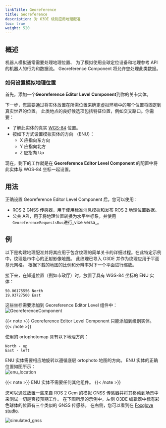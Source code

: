 ```yaml
---
linkTitle: Georeference  
title: Georeference
description: 对 O3DE 级别应用地理配准
toc: true
weight: 520
---
```


## 概述

机器人模拟通常需要处理地理位置、
为了模拟使用全球定位设备和地理参考 API 的机器人的行为和数据流。
Georeference Component 将允许您处理此类数据。


### 如何设置模拟地理位置

首先，添加一个**Georeference Editor Level Component**到你的关卡实体。

下一步，您需要通过将实体放置在所需位置来确定虚拟环境中的哪个位置将固定到真实世界的位置。
此类地点的良好候选项包括特征位置，例如交叉路口。你需要：
- 了解此实体的真实 [WGS-84](https://en.wikipedia.org/wiki/World_Geodetic_System#WGS84)  位置。
- 按如下方式设置模拟实体的方向 （ENU）：
  - X 应指向东方向
  - Y 应指向北方
  - Z 应指向 Up

现在，剩下的工作就是在 **Georeference Editor Level Component** 的配置中将此实体与 WGS-84 坐标一起设置。


## 用法

正确设置 Georeference Editor Level Component 后，您可以使用：
 - ROS 2 GNSS 传感器，用于使用标准消息模拟和发布 ROS 2 地理位置数据。
 - 公共 API，用于将地理位置转换为水平坐标系，并使用`GeoreferenceRequestsBus`进行_vice versa_。

## 例

以下是构建地理配准并将其应用于包含纹理的简单关卡的详细过程。在此特定示例中，纹理是市中心的正射影像地图。
此纹理已导入 O3DE 并作为纹理应用于平面基元网格。
根据下载的地图的比例和分辨率对下一个平面进行缩放。

接下来，在知道位置（例如市政厅）时，放置了具有 WGS-84 坐标的 ENU 实体：
```
50.06175556 North 
19.93727500 East 
```
这些坐标需要添加到 Georeference Editor Level 组件中： \
![GeoreferenceComponent](/images/user-guide/interactivity/robotics/georeference_component.png)

{{< note >}}
Georeference Editor Level Component 只能添加到级别实体。
{{< /note >}}


使用的 ortophotomap 具有以下地理方向：
```
North - up
East - left
```
ENU 实体需要相应地旋转以遵循底层 ortophoto 地图的方向。
ENU 实体的正确位置如图所示： \
![enu_location](/images/user-guide/interactivity/robotics/enu_location.png)

{{< note >}}
ENU 实体不需要任何其他组件。
{{< /note >}}

您可以通过放置一些来自 ROS 2 Gem 的模拟 GNSS 传感器并将其移动到场景中来测试一切是否按预期工作。
在下图所示的示例中，左侧 O3DE 编辑器中标有彩色球体的位置有三个类似的 GNSS 传感器。
在右侧，您可以看到在 [Foxglove studio](https://foxglove.dev). 

![simulated_gnss](/images/user-guide/interactivity/robotics/simulated_gnss.png)

